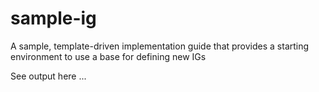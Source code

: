 # sample-ig
A sample, template-driven implementation guide that provides a starting environment to use a base for defining new IGs

See output here ...
